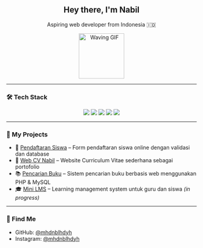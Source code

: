 <h2 align="center">Hey there, I'm Nabil</h2>
<p align="center">Aspiring web developer from Indonesia 🇮🇩</p>

<p align="center">
  <img src="https://media.tenor.com/Mq8O8yowVukAAAAj/waving-hi.gif" alt="Waving GIF" width="120">
</p>

---

### 🛠️ Tech Stack

<p align="center">
  <img src="https://img.shields.io/badge/PHP-777BB4?style=flat&logo=php&logoColor=white" />
  <img src="https://img.shields.io/badge/MySQL-4479A1?style=flat&logo=mysql&logoColor=white" />
  <img src="https://img.shields.io/badge/HTML5-E34F26?style=flat&logo=html5&logoColor=white" />
  <img src="https://img.shields.io/badge/CSS3-1572B6?style=flat&logo=css3&logoColor=white" />
  <img src="https://img.shields.io/badge/VSCode-007ACC?style=flat&logo=visual-studio-code&logoColor=white" />
</p>

---

### 📂 My Projects

- 📝 [Pendaftaran Siswa](https://github.com/mhdnblhdyh/PendaftaranSiswa) – Form pendaftaran siswa online dengan validasi dan database  
- 💼 [Web CV Nabil](https://github.com/mhdnblhdyh/webcvnabil) – Website Curriculum Vitae sederhana sebagai portofolio  
- 📚 [Pencarian Buku](https://github.com/mhdnblhdyh/pencarianbuku) – Sistem pencarian buku berbasis web menggunakan PHP & MySQL  
- 🎓 [Mini LMS](https://github.com/mhdnblhdyh/lms) – Learning management system untuk guru dan siswa *(in progress)*

---

### 📍 Find Me

- GitHub: [@mhdnblhdyh](https://github.com/mhdnblhdyh)  
- Instagram: [@mhdnblhdyh](https://instagram.com/mhdnblhdyh)
